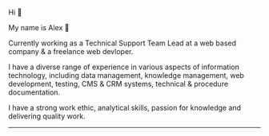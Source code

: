 Hi 👋

My name is Alex 🌱

Currently working as a Technical Support Team Lead at a web based company & a freelance web devloper. 

I have a diverse range of experience in various aspects of information technology, including data management, knowledge management, web development, testing, CMS & CRM systems, technical & procedure documentation. 

I have a strong work ethic, analytical skills, passion for knowledge and delivering quality work.



-------------

<!--
**alexrosenbaum/alexrosenbaum** is a ✨ _special_ ✨ repository because its `README.md` (this file) appears on your GitHub profile.

Here are some ideas to get you started:

🌱 I’m currently learning topics in  variety of fields including :
- Data Analysis with SQL & Excel
- Software Testing
- JavaScript
- CompTIA A+
- Ethical Hacking with Linux & Python

- 🔭 I’m currently working on ...
- 🌱 I’m currently learning ...
- 👯 I’m looking to collaborate on ...
- 🤔 I’m looking for help with ...
- 💬 Ask me about ...
- 📫 How to reach me: ...
- 😄 Pronouns: ...
- ⚡ Fun fact: ....
-->
